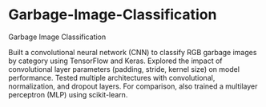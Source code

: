 # Garbage-Image-Classification
Garbage Image Classification

Built a convolutional neural network (CNN) to classify RGB garbage images by category using TensorFlow and Keras. Explored the impact of convolutional layer parameters (padding, stride, kernel size) on model performance. Tested multiple architectures with convolutional, normalization, and dropout layers. For comparison, also trained a multilayer perceptron (MLP) using scikit-learn.
